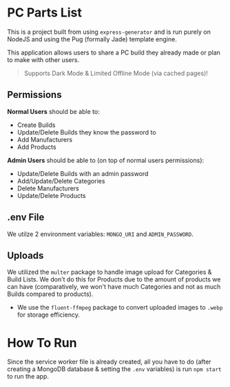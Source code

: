 # PC Parts List

This is a project built from using `express-generator` and is run purely on NodeJS and using the Pug (formally Jade) template engine.

This application allows users to share a PC build they already made or plan to make with other users.

> Supports Dark Mode & Limited Offline Mode (via cached pages)!

## Permissions

**Normal Users** should be able to:

- Create Builds
- Update/Delete Builds they know the password to
- Add Manufacturers
- Add Products

**Admin Users** should be able to (on top of normal users permissions):

- Update/Delete Builds with an admin password
- Add/Update/Delete Categories
- Delete Manufacturers
- Update/Delete Products

## .env File

We utilze 2 environment variables: `MONGO_URI` and `ADMIN_PASSWORD`.

## Uploads

We utilized the `multer` package to handle image upload for Categories & Build Lists. We don't do this for Products due to the amount of products we can have (comparatively, we won't have much Categories and not as much Builds compared to products).

- We use the `fluent-ffmpeg` package to convert uploaded images to `.webp` for storage efficiency.

# How To Run

Since the service worker file is already created, all you have to do (after creating a MongoDB database & setting the `.env` variables) is run `npm start` to run the app.
